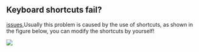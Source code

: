 ## Keyboard shortcuts fail?

[issues](https://github.com/OBKoro1/koro1FileHeader/issues/5),Usually this problem is caused by the use of shortcuts, as shown in the figure below, you can modify the shortcuts by yourself!

![](https://user-images.githubusercontent.com/24698201/47212414-acc13d80-d3ca-11e8-81e7-695fed5b270b.png)
